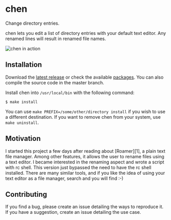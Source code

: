 # chen

Change directory entries.

chen lets you edit a list of directory entries with your default
text editor. Any renamed lines will result in renamed file names.

![chen in action](http://files.soveran.com/misc/chen.gif)

Installation
------------

Download the [latest release][releases] or check the available
[packages][packages]. You can also compile the source code in the
master branch.

[releases]: https://github.com/soveran/chen/releases
[packages]: https://github.com/soveran/chen/wiki/Distribution-Packages

Install chen into `/usr/local/bin` with the following command:

    $ make install

You can use `make PREFIX=/some/other/directory install` if you wish
to use a different destination. If you want to remove chen from
your system, use `make uninstall`.

Motivation
----------

I started this project a few days after reading about [Roamer][1],
a plain text file manager. Among other features, it allows the user
to rename files using a text editor. I became interested in the
renaming aspect and wrote a script with rc shell. This version just
bypassed the need to have the rc shell installed. There are many
similar tools, and if you like the idea of using your text editor
as a file manager, search and you will find :-)

Contributing
------------

If you find a bug, please create an issue detailing the ways to
reproduce it. If you have a suggestion, create an issue detailing
the use case.
